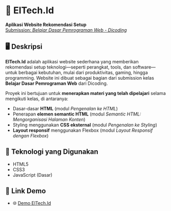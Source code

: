 # 🌟 ElTech.Id
**Aplikasi Website Rekomendasi Setup**  
[Submission: *Belajar Dasar Pemrograman Web - Dicoding*](https://www.dicoding.com/academies/123-belajar-dasar-pemrograman-web)


## 🖥️ Deskripsi  
**ElTech.Id** adalah aplikasi website sederhana yang memberikan rekomendasi setup teknologi—seperti perangkat, tools, dan software—untuk berbagai kebutuhan, mulai dari produktivitas, gaming, hingga programming. Website ini dibuat sebagai bagian dari submission kelas **Belajar Dasar Pemrograman Web** dari Dicoding.

Proyek ini bertujuan untuk **menerapkan materi yang telah dipelajari** selama mengikuti kelas, di antaranya:

- Dasar-dasar **HTML** (modul *Pengenalan ke HTML*)
- Penerapan **elemen semantic HTML** (modul *Semantic HTML: Mengorganisasi Halaman Konten*)
- Styling menggunakan **CSS eksternal** (modul *Pengenalan ke Styling*)
- **Layout responsif** menggunakan Flexbox (modul *Layout Responsif dengan Flexbox*)

## 🚀 Teknologi yang Digunakan
- HTML5
- CSS3
- JavaScript (Dasar)

## 🔗 Link Demo
- 🌐 [Demo ElTech.Id](https://eltechid.netlify.app/)

